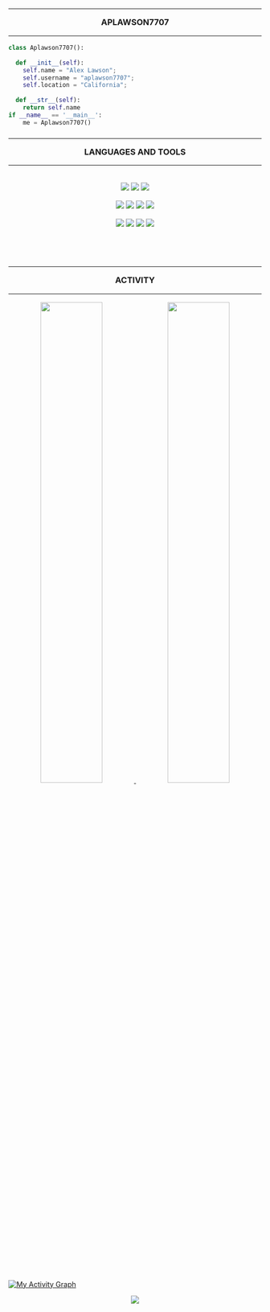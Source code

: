 <h3 align="center">
    <hr>
    <b>APLAWSON7707</b>
    <hr>
</h3>

```python
class Aplawson7707():
    
  def __init__(self):
    self.name = "Alex Lawson";
    self.username = "aplawson7707";
    self.location = "California";
  
  def __str__(self):
    return self.name
if __name__ == '__main__':
    me = Aplawson7707()
```

<h3 align="center">
    <hr>
    <b>LANGUAGES AND TOOLS</b>
    <hr>
</h3>

<p>
    <div align="center">
        <br>
        <img src="https://img.shields.io/badge/-HTML-c58545?style=for-the-badge&logo=html5&logoColor=c58545&labelColor=282828">
        <img src="https://img.shields.io/badge/-CSS-d1a01f?style=for-the-badge&logo=css3&logoColor=d1a01f&labelColor=282828">
        <img src="https://img.shields.io/badge/JavaScript-F7DF1E?style=for-the-badge&logo=javascript&labelColor=282828">
        <br>
        <br>
        <img src="https://img.shields.io/badge/-Python-98b982?style=for-the-badge&logo=python&logoColor=98b982&labelColor=282828">
        <img src="https://img.shields.io/badge/Django-092E20?style=for-the-badge&logo=django&labelColor=282828">
        <img src="https://img.shields.io/badge/Vue.js-35495E?style=for-the-badge&logo=vue.js&labelColor=282828">
        <img src="https://img.shields.io/badge/MySQL-00000F?style=for-the-badge&logo=mysql&labelColor=282828">
        <br>
        <br>
        <img src="https://img.shields.io/badge/Linux-FCC624?style=for-the-badge&logo=linux&labelColor=282828">
        <img src="https://img.shields.io/badge/Visual_Studio_Code-0078D4?style=for-the-badge&logo=visual%20studio%20code&labelColor=282828">
        <img src="https://img.shields.io/badge/Arduino_IDE-00979D?style=for-the-badge&logo=arduino&labelColor=282828">
        <img src="https://img.shields.io/badge/Google%20Sheets-34A853?style=for-the-badge&logo=google-sheets&labelColor=282828">
        <br>
        <br>
    </div>
</p>

<h3 align="center">
    <br>
    <hr>
    <b>ACTIVITY</b>
    <hr>
</h3>

<p align="center">
    <a href="https://github.com/aplawson7707">
    <img width="49.5%" src="https://github-readme-stats.vercel.app/api?username=aplawson7707&count_private=true&show_icons=true&theme=gruvbox&hide_border=true" />
    <img width="49.5%" src="https://github-readme-streak-stats.herokuapp.com/?user=aplawson7707&theme=gruvbox&hide_border=true" />
    </a>
</p>

[![My Activity Graph](https://activity-graph.herokuapp.com/graph?username=aplawson7707&custom_title=Recent%20Contributions&theme=gruvbox&bg_color=282828&hide_border=true&line=d1a01f&point=c58545)](https://github.com/aplawson7707)

<div align="center">
    <img src="https://komarev.com/ghpvc/?username=aplawson7707&color=orange&style=flat-square">
</div>
